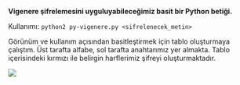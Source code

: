<b>Vigenere şifrelemesini uyguluyabileceğimiz basit bir Python betiği.</b>

Kullanımı:
<code>python2 py-vigenere.py <sifrelenecek_metin> <anahtar></code>

Görünüm ve kullanım açısından basitleştirmek için tablo oluşturmaya çalıştım. Üst tarafta alfabe, sol tarafta anahtarımız yer almakta. Tablo içerisindeki kırmızı ile belirgin harflerimiz şifreyi oluşturmaktadır.

<img src="http://i.hizliresim.com/1dz1bD.png" />
